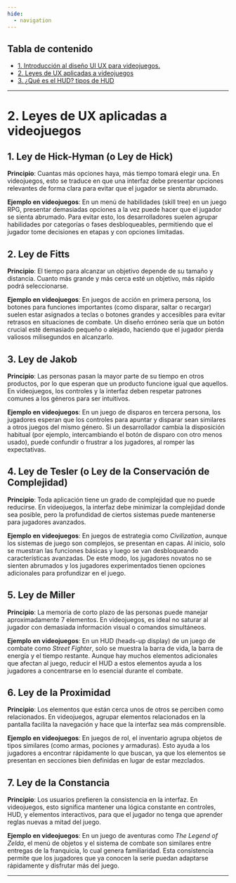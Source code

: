 ```yaml
---
hide:
  - navigation
---
```


## Tabla de contenido
* [1. Introducción al diseño UI UX para videojuegos.](ud3-1.md)
* [2. Leyes de UX aplicadas a videojuegos](ud3-2.md)
* [3. ¿Qué es el HUD? tipos de HUD](ud3-3.md)
---

# 2. Leyes de UX aplicadas a videojuegos

## 1. Ley de Hick-Hyman (o Ley de Hick)

**Principio**: Cuantas más opciones haya, más tiempo tomará elegir una. En videojuegos, esto se traduce en que una interfaz debe presentar opciones relevantes de forma clara para evitar que el jugador se sienta abrumado.

**Ejemplo en videojuegos**: En un menú de habilidades (skill tree) en un juego RPG, presentar demasiadas opciones a la vez puede hacer que el jugador se sienta abrumado. Para evitar esto, los desarrolladores suelen agrupar habilidades por categorías o fases desbloqueables, permitiendo que el jugador tome decisiones en etapas y con opciones limitadas.

## 2. Ley de Fitts

**Principio**: El tiempo para alcanzar un objetivo depende de su tamaño y distancia. Cuanto más grande y más cerca esté un objetivo, más rápido podrá seleccionarse.

**Ejemplo en videojuegos**: En juegos de acción en primera persona, los botones para funciones importantes (como disparar, saltar o recargar) suelen estar asignados a teclas o botones grandes y accesibles para evitar retrasos en situaciones de combate. Un diseño erróneo sería que un botón crucial esté demasiado pequeño o alejado, haciendo que el jugador pierda valiosos milisegundos en alcanzarlo.

## 3. Ley de Jakob

**Principio**: Las personas pasan la mayor parte de su tiempo en otros productos, por lo que esperan que un producto funcione igual que aquellos. En videojuegos, los controles y la interfaz deben respetar patrones comunes a los géneros para ser intuitivos.

**Ejemplo en videojuegos**: En un juego de disparos en tercera persona, los jugadores esperan que los controles para apuntar y disparar sean similares a otros juegos del mismo género. Si un desarrollador cambia la disposición habitual (por ejemplo, intercambiando el botón de disparo con otro menos usado), puede confundir o frustrar a los jugadores, al romper las expectativas.

## 4. Ley de Tesler (o Ley de la Conservación de Complejidad)

**Principio**: Toda aplicación tiene un grado de complejidad que no puede reducirse. En videojuegos, la interfaz debe minimizar la complejidad donde sea posible, pero la profundidad de ciertos sistemas puede mantenerse para jugadores avanzados.

**Ejemplo en videojuegos**: En juegos de estrategia como *Civilization*, aunque los sistemas de juego son complejos, se presentan en capas. Al inicio, solo se muestran las funciones básicas y luego se van desbloqueando características avanzadas. De este modo, los jugadores novatos no se sienten abrumados y los jugadores experimentados tienen opciones adicionales para profundizar en el juego.

## 5. Ley de Miller

**Principio**: La memoria de corto plazo de las personas puede manejar aproximadamente 7 elementos. En videojuegos, es ideal no saturar al jugador con demasiada información visual o comandos simultáneos.

**Ejemplo en videojuegos**: En un HUD (heads-up display) de un juego de combate como *Street Fighter*, solo se muestra la barra de vida, la barra de energía y el tiempo restante. Aunque hay muchos elementos adicionales que afectan al juego, reducir el HUD a estos elementos ayuda a los jugadores a concentrarse en lo esencial durante el combate.

## 6. Ley de la Proximidad

**Principio**: Los elementos que están cerca unos de otros se perciben como relacionados. En videojuegos, agrupar elementos relacionados en la pantalla facilita la navegación y hace que la interfaz sea más comprensible.

**Ejemplo en videojuegos**: En juegos de rol, el inventario agrupa objetos de tipos similares (como armas, pociones y armaduras). Esto ayuda a los jugadores a encontrar rápidamente lo que buscan, ya que los elementos se presentan en secciones bien definidas en lugar de estar mezclados.

## 7. Ley de la Constancia

**Principio**: Los usuarios prefieren la consistencia en la interfaz. En videojuegos, esto significa mantener una lógica constante en controles, HUD, y elementos interactivos, para que el jugador no tenga que aprender reglas nuevas a mitad del juego.

**Ejemplo en videojuegos**: En un juego de aventuras como *The Legend of Zelda*, el menú de objetos y el sistema de combate son similares entre entregas de la franquicia, lo cual genera familiaridad. Esta consistencia permite que los jugadores que ya conocen la serie puedan adaptarse rápidamente y disfrutar más del juego.

---
